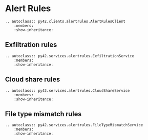 # Alert Rules

```{eval-rst}
.. autoclass:: py42.clients.alertrules.AlertRulesClient
    :members:
    :show-inheritance:
```

## Exfiltration rules

```{eval-rst}
.. autoclass:: py42.services.alertrules.ExfiltrationService
    :members:
    :show-inheritance:
```

## Cloud share rules

```{eval-rst}
.. autoclass:: py42.services.alertrules.CloudShareService
    :members:
    :show-inheritance:
```

## File type mismatch rules

```{eval-rst}
.. autoclass:: py42.services.alertrules.FileTypeMismatchService
    :members:
    :show-inheritance:
```
